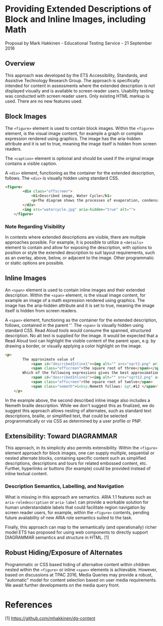 # Providing Extended Descriptions of Block and Inline Images, including Math

Proposal by Mark Hakkinen - Educational Testing Service - 21 September 2016

## Overview

This approach was developed by the ETS Accessibility, Standards, and Assistive Technology Research Group.  The approach is specifically intended for content in assessments where the extended description is *not* displayed visually and is available to screen reader users.  Usability testing was conducted with screen reader users. Only existing HTML markup is used.  There are no new features used.

## Block Images

The `<figure>` element is used to contain block images.  Within the `<figure>` element, is the visual image content, for example a graph or complex expression rendered using graphics.  The image has the aria-hidden attribute and it is set to true, meaning the image itself is hidden from screen readers.

The `<caption>` element is optional and should be used if the original image contains a visible caption.

A `<div>` element, functioning as the container for the extended description, follows. The `<div>` is visually hidden using standard CSS.

``` HTML
<figure>
		<div class="offscreen">
			<h1>Described image, Water Cycle</h1>
			<p>The diagram shows the processes of evaporation, condensation, evapotranspiration, water storage in ice and snow, and precipitation. The water table and ground water flow are also shown.</p>
		</div>
		<img src="watercycle.jpg" aria-hidden="true" alt="">
	</figure>
``` 

### Note Regarding Visibility

In contexts where extended descriptions are visible, there are multiple approaches possible.  For example, it is possible to utilize a `<details>` element to contain and allow for exposing the description, with options to position or style the extended description to suit layout requirements, such as an overlay, above, below, or adjacent to the image.  Other programmatic or static options are possible.




## Inline Images

An  `<span>` element is used to contain inline images and their extended description.  Within the `<span>` element, is the visual image content, for example an image of a math expression rendered using graphics.  The image has the aria-hidden attribute and it is set to true, meaning the image itself is hidden from screen readers.

A `<span>` element, functioning as the container for the extended description, follows, contained in the parent '<span>'. The `<span>` is visually hidden using standard CSS.  Read Aloud tools would consume the spanned, structured description. No alt text is supplied for the image.  It would be expected that a Read Aloud tool can highlight the visible content of the parent span, e.g. by drawing a border, or visually applying a color highlight on the image.

``` HTML
<p>
		The approximate value of 
			<span id="describedInline1"><img alt="" src="sqrt3.png" aria-hidden="true">
			<span class="offscreen">the square root of three</span></span> is 1.732. 
		Which of the following expressions gives the best approximation of 
			<span id="describedInline2"><img alt="" src="sqrt12.png" aria-hidden="true">
			<span class="offscreen">the square root of twelve</span>
			<span class="nemeth">&nbsp;Nemeth follows: &gt;#12 </span>?
	</p>
```

In the example above, the second described inline image also includes a Nemeth braille description. While we don't suggest this as finalized, we do suggest this approach allows nesting of alternates, such as standard text descriptions, braille, or simplified text, that could be selected programmatically or via CSS as determined by a user profile or PNP.

##  Extensibility: Toward DIAGRAMMAR

This approach, in its simplicity also permits extensibility. Within the `<figure>` element approach for block images, one can supply multiple, sequential or nested alternate blocks, containing specific content such as simplified descriptions, descriptions and tours for related embossed content, etc. Further, hyperlinks or buttons (for example) could be provided instead of inline textual content.

### Description Semantics, Labelling, and Navigation

What is missing in this approach are semantics.  ARIA 1.1 features such as `aria-roledescription` or `aria-label` can provide a workable solution for human understandable labels that could facilitate region navigation by screen reader users, for example, within the `<figure>` contents, pending future availability of new ARIA role semantics suited to the task.

Finally, this approach can map to the semantically (and operationally) richer model ETS has proposed for using web components to directly support DIAGRAMMAR semantics and structure in HTML. [1]


## Robust Hiding/Exposure of Alternates

Programmatic or CSS based hiding of alternative content within children nested within the `<figure>` or inline `<span>` elements is achievable.  However, based on discussions at TPAC 2016, Media Queries may provide a robust, "automatic" model for content selection based on user media requirements.  We await further developments on the media query front.


# References

[1] https://github.com/mhakkinen/dg-content






